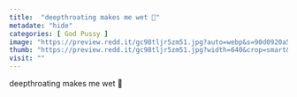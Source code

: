 ```yaml
---
title:  "deepthroating makes me wet 🥵"
metadate: "hide"
categories: [ God Pussy ]
image: "https://preview.redd.it/gc98tljr5zm51.jpg?auto=webp&s=90d0920a581b9357c4c8de48466db9a6c96782ad"
thumb: "https://preview.redd.it/gc98tljr5zm51.jpg?width=640&crop=smart&auto=webp&s=2fbc1bcf9fb3565f91aa941bf538e603be1e59f1"
visit: ""
---
```

deepthroating makes me wet 🥵
